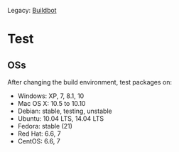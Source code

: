 Legacy: [Buildbot](http://synergy-project.org/wiki/Buildbot)

# Test

## OSs

After changing the build environment, test packages on:

* Windows: XP, 7, 8.1, 10
* Mac OS X: 10.5 to 10.10
* Debian: stable, testing, unstable
* Ubuntu: 10.04 LTS, 14.04 LTS
* Fedora: stable (21)
* Red Hat: 6.6, 7
* CentOS: 6.6, 7